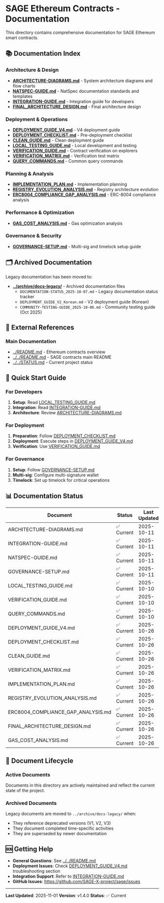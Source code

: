 # SAGE Ethereum Contracts - Documentation

This directory contains comprehensive documentation for SAGE Ethereum smart contracts.

## 📚 Documentation Index

### Architecture & Design
- **[ARCHITECTURE-DIAGRAMS.md](./ARCHITECTURE-DIAGRAMS.md)** - System architecture diagrams and flow charts
- **[NATSPEC-GUIDE.md](./NATSPEC-GUIDE.md)** - NatSpec documentation standards and templates
- **[INTEGRATION-GUIDE.md](./INTEGRATION-GUIDE.md)** - Integration guide for developers
- **[FINAL_ARCHITECTURE_DESIGN.md](./FINAL_ARCHITECTURE_DESIGN.md)** - Final architecture design

### Deployment & Operations
- **[DEPLOYMENT_GUIDE_V4.md](./DEPLOYMENT_GUIDE_V4.md)** - V4 deployment guide
- **[DEPLOYMENT_CHECKLIST.md](./DEPLOYMENT_CHECKLIST.md)** - Pre-deployment checklist
- **[CLEAN_GUIDE.md](./CLEAN_GUIDE.md)** - Clean deployment guide
- **[LOCAL_TESTING_GUIDE.md](./LOCAL_TESTING_GUIDE.md)** - Local development and testing
- **[VERIFICATION_GUIDE.md](./VERIFICATION_GUIDE.md)** - Contract verification on explorers
- **[VERIFICATION_MATRIX.md](./VERIFICATION_MATRIX.md)** - Verification test matrix
- **[QUERY_COMMANDS.md](./QUERY_COMMANDS.md)** - Common query commands

### Planning & Analysis
- **[IMPLEMENTATION_PLAN.md](./IMPLEMENTATION_PLAN.md)** - Implementation planning
- **[REGISTRY_EVOLUTION_ANALYSIS.md](./REGISTRY_EVOLUTION_ANALYSIS.md)** - Registry architecture evolution
- **[ERC8004_COMPLIANCE_GAP_ANALYSIS.md](./ERC8004_COMPLIANCE_GAP_ANALYSIS.md)** - ERC-8004 compliance analysis

### Performance & Optimization
- **[GAS_COST_ANALYSIS.md](./GAS_COST_ANALYSIS.md)** - Gas optimization analysis

### Governance & Security
- **[GOVERNANCE-SETUP.md](./GOVERNANCE-SETUP.md)** - Multi-sig and timelock setup guide

## 🗂️ Archived Documentation

Legacy documentation has been moved to:
- **[../archive/docs-legacy/](../archive/docs-legacy/)** - Archived documentation files
  - `DOCUMENTATION-STATUS_2025-10-07.md` - Legacy documentation status tracker
  - `DEPLOYMENT_GUIDE_V2_Korean.md` - V2 deployment guide (Korean)
  - `COMMUNITY-TESTING-GUIDE_2025-10-06.md` - Community testing guide (Oct 2025)

## 🔗 External References

### Main Documentation
- [../README.md](../README.md) - Ethereum contracts overview
- [../../README.md](../../README.md) - SAGE contracts main README
- [../../STATUS.md](../../STATUS.md) - Current project status

## 📖 Quick Start Guide

### For Developers
1. **Setup**: Read [LOCAL_TESTING_GUIDE.md](./LOCAL_TESTING_GUIDE.md)
2. **Integration**: Read [INTEGRATION-GUIDE.md](./INTEGRATION-GUIDE.md)
3. **Architecture**: Review [ARCHITECTURE-DIAGRAMS.md](./ARCHITECTURE-DIAGRAMS.md)

### For Deployment
1. **Preparation**: Follow [DEPLOYMENT_CHECKLIST.md](./DEPLOYMENT_CHECKLIST.md)
2. **Deployment**: Execute steps in [DEPLOYMENT_GUIDE_V4.md](./DEPLOYMENT_GUIDE_V4.md)
3. **Verification**: Use [VERIFICATION_GUIDE.md](./VERIFICATION_GUIDE.md)

### For Governance
1. **Setup**: Follow [GOVERNANCE-SETUP.md](./GOVERNANCE-SETUP.md)
2. **Multi-sig**: Configure multi-signature wallet
3. **Timelock**: Set up timelock for critical operations

## 📊 Documentation Status

| Document | Status | Last Updated |
|----------|--------|--------------|
| ARCHITECTURE-DIAGRAMS.md | ✅ Current | 2025-10-11 |
| INTEGRATION-GUIDE.md | ✅ Current | 2025-10-11 |
| NATSPEC-GUIDE.md | ✅ Current | 2025-10-11 |
| GOVERNANCE-SETUP.md | ✅ Current | 2025-10-11 |
| LOCAL_TESTING_GUIDE.md | ✅ Current | 2025-10-10 |
| VERIFICATION_GUIDE.md | ✅ Current | 2025-10-10 |
| QUERY_COMMANDS.md | ✅ Current | 2025-10-10 |
| DEPLOYMENT_GUIDE_V4.md | ✅ Current | 2025-10-26 |
| DEPLOYMENT_CHECKLIST.md | ✅ Current | 2025-10-26 |
| CLEAN_GUIDE.md | ✅ Current | 2025-10-26 |
| VERIFICATION_MATRIX.md | ✅ Current | 2025-10-26 |
| IMPLEMENTATION_PLAN.md | ✅ Current | 2025-10-26 |
| REGISTRY_EVOLUTION_ANALYSIS.md | ✅ Current | 2025-10-26 |
| ERC8004_COMPLIANCE_GAP_ANALYSIS.md | ✅ Current | 2025-10-26 |
| FINAL_ARCHITECTURE_DESIGN.md | ✅ Current | 2025-10-26 |
| GAS_COST_ANALYSIS.md | ✅ Current | 2025-10-26 |

## 🔄 Document Lifecycle

### Active Documents
Documents in this directory are actively maintained and reflect the current state of the project.

### Archived Documents
Legacy documents are moved to `../archive/docs-legacy/` when:
- They reference deprecated versions (V1, V2, V3)
- They document completed time-specific activities
- They are superseded by newer documentation

## 🆘 Getting Help

- **General Questions**: See [../../README.md](../../README.md)
- **Deployment Issues**: Check [DEPLOYMENT_GUIDE_V4.md](./DEPLOYMENT_GUIDE_V4.md) troubleshooting section
- **Integration Support**: Refer to [INTEGRATION-GUIDE.md](./INTEGRATION-GUIDE.md)
- **GitHub Issues**: https://github.com/SAGE-X-project/sage/issues

---

**Last Updated**: 2025-11-01
**Version**: v1.4.0
**Status**: ✅ Current
